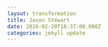 ```yaml
---
layout: transformation
title: Jason Stewart
date: 2016-02-20T18:37:00.000Z
categories: jekyll update
---
```


